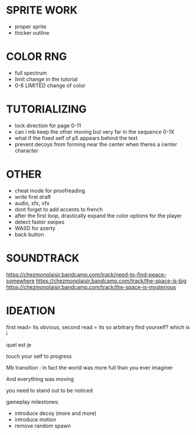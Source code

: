 # SPRITE WORK
* proper sprite
* thicker outline

# COLOR RNG
* full spectrum
* limit change in the tutorial
* 0-6 LIMITED change of color

# TUTORIALIZING
* lock direction for page 0-11
* can i mb keep the other moving but very far in the sequence 0-1X
* what if the fixed self of p5 appears behind the text
* prevent decoys from forming near the center when theres a center character


# OTHER
* cheat mode for proofreading
* write first draft
* audio, sfx, vfx
* dont forget to add accents to french
* after the first loop, drastically expand the color options for the player
* detect faster swipes
* WASD for azerty
* back button 

# SOUNDTRACK
https://chezmonplaisir.bandcamp.com/track/need-to-find-peace-somewhere
https://chezmonplaisir.bandcamp.com/track/the-space-is-big
https://chezmonplaisir.bandcamp.com/track/the-space-is-mysterious

# IDEATION
first read= its obvious, second read = its so arbitrary
find yourself?
which is i

quel est je

touch your self to progress

Mb transition : in fact the world was more full than you ever imaginer

And everything was moving 

you need to stand out to be noticed

gameplay milestones:
- introduce decoy (more and more)
- introduce motion 
- remove random spawn


